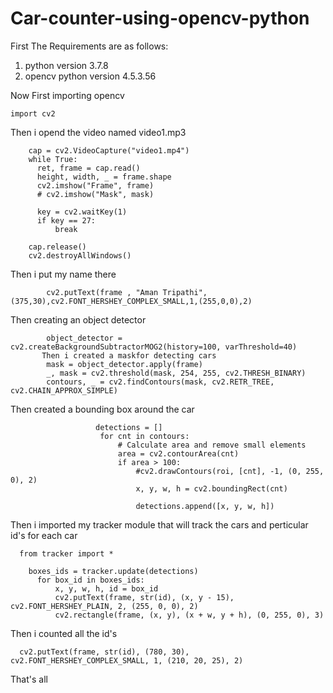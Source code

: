 # Car-counter-using-opencv-python

First The Requirements are as follows:
  1. python version 3.7.8
  2. opencv python version 4.5.3.56

Now First importing opencv

    import cv2

Then i opend the video named video1.mp3

        cap = cv2.VideoCapture("video1.mp4")
        while True:
          ret, frame = cap.read()
          height, width, _ = frame.shape
          cv2.imshow("Frame", frame)
          # cv2.imshow("Mask", mask)

          key = cv2.waitKey(1)
          if key == 27:
              break

        cap.release()
        cv2.destroyAllWindows()
        
Then i put my name there

            cv2.putText(frame , "Aman Tripathi",(375,30),cv2.FONT_HERSHEY_COMPLEX_SMALL,1,(255,0,0),2)
  
Then creating an object detector

            object_detector = cv2.createBackgroundSubtractorMOG2(history=100, varThreshold=40)
           Then i created a maskfor detecting cars
            mask = object_detector.apply(frame)
            _, mask = cv2.threshold(mask, 254, 255, cv2.THRESH_BINARY)
            contours, _ = cv2.findContours(mask, cv2.RETR_TREE, cv2.CHAIN_APPROX_SIMPLE)
 
Then created a bounding box around the car

                       detections = []
                        for cnt in contours:
                            # Calculate area and remove small elements
                            area = cv2.contourArea(cnt)
                            if area > 100:
                                #cv2.drawContours(roi, [cnt], -1, (0, 255, 0), 2)
                                x, y, w, h = cv2.boundingRect(cnt)

                                detections.append([x, y, w, h])

Then i imported my tracker module that will track the cars and perticular id's for each car

      from tracker import *

        boxes_ids = tracker.update(detections)
          for box_id in boxes_ids:
              x, y, w, h, id = box_id
              cv2.putText(frame, str(id), (x, y - 15), cv2.FONT_HERSHEY_PLAIN, 2, (255, 0, 0), 2)
              cv2.rectangle(frame, (x, y), (x + w, y + h), (0, 255, 0), 3)

Then i counted all the id's

      cv2.putText(frame, str(id), (780, 30), cv2.FONT_HERSHEY_COMPLEX_SMALL, 1, (210, 20, 25), 2)
    
That's all
  
  
  
            
